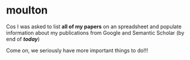 # moulton

Cos I was asked to list **all of my papers** on an spreadsheet and populate information about my publications from Google and Semantic Scholar (by end of **_today_**)


Come on, we seriously have more important things to do!!!
